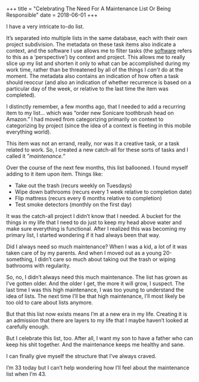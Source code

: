 +++
title = "Celebrating The Need For A Maintenance List Or Being Responsible"
date = 2018-06-01
+++

I have a very intricate to-do list.

It’s separated into multiple lists in the same database, each with their own project subdivision. The metadata on these task items also indicate a context, and the software I use allows me to filter tasks (the [software][1] refers to this as a ‘perspective’) by context and project. This allows me to really slice up my list and shorten it only to what can be accomplished during my work time, rather than be threatened by all of the things I _can’t_ do at the moment. The metadata also contains an indication of how often a task should reoccur (and also an indication of whether recurrence is based on a particular day of the week, or relative to the last time the item was completed).

I distinctly remember, a few months ago, that I needed to add a recurring item to my list… which was “order new Sonicare toothbrush head on Amazon.” I had moved from categorizing primarily on context to categorizing by project (since the idea of a context is fleeting in this mobile everything world).

This item was not an errand, really, nor was it a creative task, or a task related to work. So, I created a new catch-all for these sorts of tasks and I called it _”maintenance.”_

Over the course of the next few months, this list ballooned. I found myself adding to it item upon item. Things like:

  * Take out the trash (recurs weekly on Tuesdays)
  * Wipe down bathrooms (recurs every 1 week relative to completion date)
  * Flip mattress (recurs every 6 months relative to completion)
  * Test smoke detectors (monthly on the first day)

It was the catch-all project I didn’t know that I needed. A bucket for the things in my life that I need to do just to keep my head above water and make sure everything is functional. After I realized this was becoming my primary list, I started wondering if it had always been that way.

Did I always need so much maintenance? When I was a kid, a lot of it was taken care of by my parents. And when I moved out as a young 20-something, I didn’t care so much about taking out the trash or wiping bathrooms with regularity.

So, no, I didn’t always need this much maintenance. The list has grown as I’ve gotten older. And the older I get, the more it will grow, I suspect. The last time I was this high maintenance, I was too young to understand the idea of lists. The next time I’ll be that high maintenance, I’ll most likely be too old to care about lists anymore.

But that this list now exists means I’m at a new era in my life. Creating it is an admission that there are layers to my life that I maybe haven&#8217;t looked at carefully enough.

But I celebrate this list, too. After all, I want my son to have a father who can keep his shit together. And the maintenance keeps me healthy and sane.

I can finally give myself the structure that I’ve always craved.

I’m 33 today but I can’t help wondering how I’ll feel about the maintenance list when I’m 43.

 [1]: http://omnigroup.com